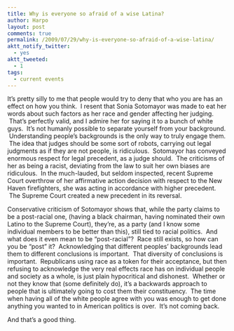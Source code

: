 ```yaml
---
title: Why is everyone so afraid of a wise Latina?
author: Harpo
layout: post
comments: true
permalink: /2009/07/29/why-is-everyone-so-afraid-of-a-wise-latina/
aktt_notify_twitter:
  - yes
aktt_tweeted:
  - 1
tags:
  - current events
---
```

It&#8217;s pretty silly to me that people would try to deny that who you are has an effect on how you think.  I resent that Sonia Sotomayor was made to eat her words about such factors as her race and gender affecting her judging.  That&#8217;s perfectly valid, and I admire her for saying it to a bunch of white guys.  It&#8217;s not humanly possible to separate yourself from your background.  Understanding people&#8217;s backgrounds is the only way to truly engage them.  The idea that judges should be some sort of robots, carrying out legal judgments as if they are not people, is ridiculous.  Sotomayor has conveyed enormous respect for legal precedent, as a judge should.  The criticisms of her as being a racist, deviating from the law to suit her own biases are ridiculous.  In the much-lauded, but seldom inspected, recent Supreme Court overthrow of her affirmative action decision with respect to the New Haven firefighters, she was acting in accordance with higher precedent.  The Supreme Court created a new precedent in its reversal.

Conservative criticism of Sotomayor shows that, while the party claims to be a post-racial one, (having a black chairman, having nominated their own Latino to the Supreme Court), they&#8217;re, as a party (and I know some individual members to be better than this), still tied to racial politics.  And what does it even mean to be &#8220;post-racial&#8221;?  Race still exists, so how can you be &#8220;post&#8221; it?  Acknowledging that different peoples&#8217; backgrounds lead them to different conclusions is important.  That diversity of conclusions is important.  Republicans using race as a token for their acceptance, but then refusing to acknowledge the very real effects race has on individual people and society as a whole, is just plain hypocritical and dishonest.  Whether or not they know that (some definitely do), it&#8217;s a backwards approach to people that is ultimately going to cost them their constituency.  The time when having all of the white people agree with you was enough to get done anything you wanted to in American politics is over.  It&#8217;s not coming back.

And that&#8217;s a good thing.